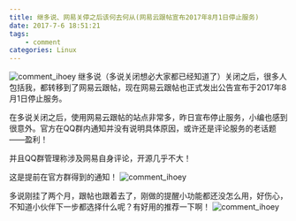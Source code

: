 ```yaml
---
title: 继多说、网易关停之后该何去何从(网易云跟帖宣布2017年8月1日停止服务)
date: 2017-7-6 18:51:21
tags:
    - comment
categories: Linux
---
```


![comment_ihoey](https://oisha19l0.qnssl.com/IHOEY_20170706_184907.png)
继多说（多说关闭想必大家都已经知道了）关闭之后，很多人包括我，都转移到了网易云跟帖，现在网易云跟帖也正式发出公告宣布于2017年8月1日停止服务。

<!-- more -->

在多说关闭之后，使用网易云跟帖的站点非常多，昨日宣布停止服务，小编也感到很意外。官方在QQ群内通知并没有说明具体原因，或许还是评论服务的老话题——盈利！

并且QQ群管理称涉及网易自身评论，开源几乎不大！

这是提前在官方群得到的通知！
![comment_ihoey](https://oisha19l0.qnssl.com/IHOEY_20170706_171445.png)

多说刚挂了两个月，跟帖也跟着去了，刚做的提醒小功能都还没怎么用，好伤心，不知道小伙伴下一步都选择什么呢？有好用的推荐一下啊！
![comment_ihoey](https://oisha19l0.qnssl.com/IHOEY_20170706_171444.png)
